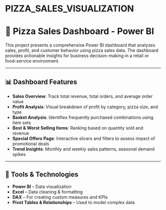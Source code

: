 # PIZZA_SALES_VISUALIZATION
# 🍕 Pizza Sales Dashboard - Power BI

This project presents a comprehensive Power BI dashboard that analyzes sales, profit, and customer behavior using pizza sales data. The dashboard provides actionable insights for business decision-making in a retail or food-service environment.

---

## 📊 Dashboard Features

- **Sales Overview**: Track total revenue, total orders, and average order value
- **Profit Analysis**: Visual breakdown of profit by category, pizza size, and type
- **Basket Analysis**: Identifies frequently purchased combinations using item sets
- **Best & Worst Selling Items**: Ranking based on quantity sold and revenue
- **Special Offers Page**: Interactive slicers and filters to assess impact of promotional deals
- **Trend Insights**: Monthly and weekly sales patterns, seasonal demand spikes

---

## 🧰 Tools & Technologies

- **Power BI** – Data visualization
- **Excel** – Data cleaning & formatting
- **DAX** – For creating custom measures and KPIs
- **Pivot Tables & Relationships** – Used to model complex data
